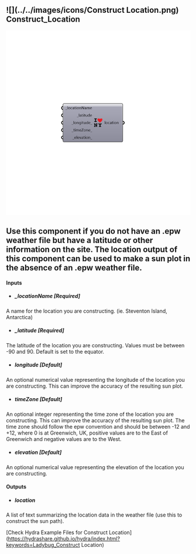 ## ![](../../images/icons/Construct Location.png) Construct_Location

![](../../images/components/Construct_Location.png)

Use this component if you do not have an .epw weather file but have a latitude or other information on the site.
 The location output of this component can be used to make a sun plot in the absence of an .epw weather file.
 -
 

#### Inputs
* ##### _locationName [Required]
A name for the location you are constructing. (ie. Steventon Island, Antarctica)
* ##### _latitude [Required]
The latitude of the location you are constructing. Values must be between -90 and 90. Default is set to the equator.
* ##### _longitude_ [Default]
An optional numerical value representing the longitude of the location you are constructing. This can improve the accuracy of the resulting sun plot.
* ##### _timeZone_ [Default]
An optional integer representing the time zone of the location you are constructing. This can improve the accuracy of the resulting sun plot.  The time zone should follow the epw convention and should be between -12 and +12, where 0 is at Greenwich, UK, positive values are to the East of Greenwich and negative values are to the West.
* ##### _elevation_ [Default]
An optional numerical value representing the elevation of the location you are constructing.

#### Outputs
* ##### location
A list of text summarizing the location data in the weather file (use this to construct the sun path).


[Check Hydra Example Files for Construct Location](https://hydrashare.github.io/hydra/index.html?keywords=Ladybug_Construct Location)